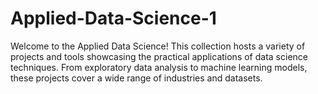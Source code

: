 # Applied-Data-Science-1
Welcome to the Applied Data Science! This collection hosts a variety of projects and tools showcasing the practical applications of data science techniques. From exploratory data analysis to machine learning models, these projects cover a wide range of industries and datasets.
